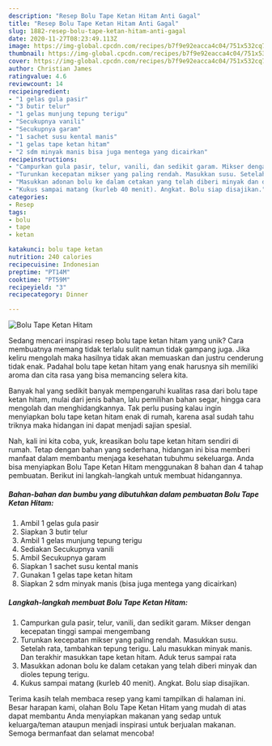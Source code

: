 ```yaml
---
description: "Resep Bolu Tape Ketan Hitam Anti Gagal"
title: "Resep Bolu Tape Ketan Hitam Anti Gagal"
slug: 1882-resep-bolu-tape-ketan-hitam-anti-gagal
date: 2020-11-27T08:23:49.113Z
image: https://img-global.cpcdn.com/recipes/b7f9e92eacca4c04/751x532cq70/bolu-tape-ketan-hitam-foto-resep-utama.jpg
thumbnail: https://img-global.cpcdn.com/recipes/b7f9e92eacca4c04/751x532cq70/bolu-tape-ketan-hitam-foto-resep-utama.jpg
cover: https://img-global.cpcdn.com/recipes/b7f9e92eacca4c04/751x532cq70/bolu-tape-ketan-hitam-foto-resep-utama.jpg
author: Christian James
ratingvalue: 4.6
reviewcount: 14
recipeingredient:
- "1 gelas gula pasir"
- "3 butir telur"
- "1 gelas munjung tepung terigu"
- "Secukupnya vanili"
- "Secukupnya garam"
- "1 sachet susu kental manis"
- "1 gelas tape ketan hitam"
- "2 sdm minyak manis bisa juga mentega yang dicairkan"
recipeinstructions:
- "Campurkan gula pasir, telur, vanili, dan sedikit garam. Mikser dengan kecepatan tinggi sampai mengembang"
- "Turunkan kecepatan mikser yang paling rendah. Masukkan susu. Setelah rata, tambahkan tepung terigu. Lalu masukkan minyak manis. Dan terakhir masukkan tape ketan hitam. Aduk terus sampai rata"
- "Masukkan adonan bolu ke dalam cetakan yang telah diberi minyak dan dioles tepung terigu."
- "Kukus sampai matang (kurleb 40 menit). Angkat. Bolu siap disajikan."
categories:
- Resep
tags:
- bolu
- tape
- ketan

katakunci: bolu tape ketan 
nutrition: 240 calories
recipecuisine: Indonesian
preptime: "PT14M"
cooktime: "PT59M"
recipeyield: "3"
recipecategory: Dinner

---
```



![Bolu Tape Ketan Hitam](https://img-global.cpcdn.com/recipes/b7f9e92eacca4c04/751x532cq70/bolu-tape-ketan-hitam-foto-resep-utama.jpg)

Sedang mencari inspirasi resep bolu tape ketan hitam yang unik? Cara membuatnya memang tidak terlalu sulit namun tidak gampang juga. Jika keliru mengolah maka hasilnya tidak akan memuaskan dan justru cenderung tidak enak. Padahal bolu tape ketan hitam yang enak harusnya sih memiliki aroma dan cita rasa yang bisa memancing selera kita.

Banyak hal yang sedikit banyak mempengaruhi kualitas rasa dari bolu tape ketan hitam, mulai dari jenis bahan, lalu pemilihan bahan segar, hingga cara mengolah dan menghidangkannya. Tak perlu pusing kalau ingin menyiapkan bolu tape ketan hitam enak di rumah, karena asal sudah tahu triknya maka hidangan ini dapat menjadi sajian spesial.




Nah, kali ini kita coba, yuk, kreasikan bolu tape ketan hitam sendiri di rumah. Tetap dengan bahan yang sederhana, hidangan ini bisa memberi manfaat dalam membantu menjaga kesehatan tubuhmu sekeluarga. Anda bisa menyiapkan Bolu Tape Ketan Hitam menggunakan 8 bahan dan 4 tahap pembuatan. Berikut ini langkah-langkah untuk membuat hidangannya.

<!--inarticleads1-->

##### Bahan-bahan dan bumbu yang dibutuhkan dalam pembuatan Bolu Tape Ketan Hitam:

1. Ambil 1 gelas gula pasir
1. Siapkan 3 butir telur
1. Ambil 1 gelas munjung tepung terigu
1. Sediakan Secukupnya vanili
1. Ambil Secukupnya garam
1. Siapkan 1 sachet susu kental manis
1. Gunakan 1 gelas tape ketan hitam
1. Siapkan 2 sdm minyak manis (bisa juga mentega yang dicairkan)




<!--inarticleads2-->

##### Langkah-langkah membuat Bolu Tape Ketan Hitam:

1. Campurkan gula pasir, telur, vanili, dan sedikit garam. Mikser dengan kecepatan tinggi sampai mengembang
1. Turunkan kecepatan mikser yang paling rendah. Masukkan susu. Setelah rata, tambahkan tepung terigu. Lalu masukkan minyak manis. Dan terakhir masukkan tape ketan hitam. Aduk terus sampai rata
1. Masukkan adonan bolu ke dalam cetakan yang telah diberi minyak dan dioles tepung terigu.
1. Kukus sampai matang (kurleb 40 menit). Angkat. Bolu siap disajikan.




Terima kasih telah membaca resep yang kami tampilkan di halaman ini. Besar harapan kami, olahan Bolu Tape Ketan Hitam yang mudah di atas dapat membantu Anda menyiapkan makanan yang sedap untuk keluarga/teman ataupun menjadi inspirasi untuk berjualan makanan. Semoga bermanfaat dan selamat mencoba!
